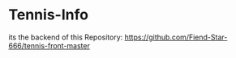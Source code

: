 # Tennis-Info

its the backend of this Repository: https://github.com/Fiend-Star-666/tennis-front-master
